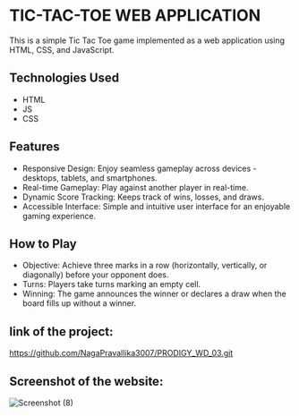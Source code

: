 # TIC-TAC-TOE WEB APPLICATION

This is a simple Tic Tac Toe game implemented as a web application using HTML, CSS, and JavaScript.

## Technologies Used
* HTML
* JS
* CSS

## Features
* Responsive Design: Enjoy seamless gameplay across devices - desktops, tablets, and smartphones.
* Real-time Gameplay: Play against another player in real-time.
* Dynamic Score Tracking: Keeps track of wins, losses, and draws.
* Accessible Interface: Simple and intuitive user interface for an enjoyable gaming experience.


## How to Play
* Objective: Achieve three marks in a row (horizontally, vertically, or diagonally) before your opponent does.
* Turns: Players take turns marking an empty cell.
* Winning: The game announces the winner or declares a draw when the board fills up without a winner.

## link of the project:

https://github.com/NagaPravallika3007/PRODIGY_WD_03.git

## Screenshot of the website:


![Screenshot (8)](https://github.com/NagaPravallika3007/PRODIGY_WD_03/assets/171419600/7faf8b76-587d-481a-b399-60789ceff913)












